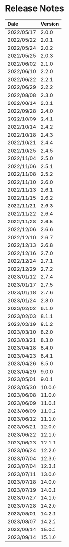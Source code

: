 # Release Notes

| Date        | Version   |
| :----       | :---------|
| 2022/05/17  | 2.0.0     |
| 2022/05/22  | 2.0.1     |
| 2022/05/24  | 2.0.2     |
| 2022/05/25  | 2.0.3     |
| 2022/06/02  | 2.1.0     |
| 2022/06/10  | 2.2.0     |
| 2022/06/22  | 2.2.1     |
| 2022/06/29  | 2.2.2     |
| 2022/08/08  | 2.3.0     |
| 2022/08/14  | 2.3.1     |
| 2022/09/28  | 2.4.0     |
| 2022/10/09  | 2.4.1     |
| 2022/10/14  | 2.4.2     |
| 2022/10/18  | 2.4.3     |
| 2022/10/21  | 2.4.4     |
| 2022/10/25  | 2.4.5     |
| 2022/11/04  | 2.5.0     |
| 2022/11/06  | 2.5.1     |
| 2022/11/08  | 2.5.2     |
| 2022/11/10  | 2.6.0     |
| 2022/11/13  | 2.6.1     |
| 2022/11/15  | 2.6.2     |
| 2022/11/21  | 2.6.3     |
| 2022/11/22  | 2.6.4     |
| 2022/11/28  | 2.6.5     |
| 2022/12/06  | 2.6.6     |
| 2022/12/10  | 2.6.7     |
| 2022/12/13  | 2.6.8     |
| 2022/12/16  | 2.7.0     |
| 2022/12/24  | 2.7.1     |
| 2022/12/29  | 2.7.2     |
| 2023/01/12  | 2.7.4     |
| 2023/01/17  | 2.7.5     |
| 2023/01/18  | 2.7.6     |
| 2023/01/24  | 2.8.0     |
| 2023/02/02  | 8.1.0     |
| 2023/02/03  | 8.1.1     |
| 2023/02/19  | 8.1.2     |
| 2023/03/10  | 8.2.0     |
| 2023/03/21  | 8.3.0     |
| 2023/04/18  | 8.4.0     |
| 2023/04/23  | 8.4.1     |
| 2023/04/26  | 8.5.0     |
| 2023/04/29  | 9.0.0     |
| 2023/05/01  | 9.0.1     |
| 2023/05/30  | 10.0.0    |
| 2023/06/08  | 11.0.0    |
| 2023/06/09  | 11.0.1    |
| 2023/06/09  | 11.0.2    |
| 2023/06/12  | 11.1.0    |
| 2023/06/21  | 12.0.0    |
| 2023/06/22  | 12.1.0    |
| 2023/06/23  | 12.1.1    |
| 2023/06/24  | 12.2.0    |
| 2023/07/04  | 12.3.0    |
| 2023/07/04  | 12.3.1    |
| 2023/07/11  | 13.0.0    |
| 2023/07/18  | 14.0.0    |
| 2023/07/19  | 14.0.1    |
| 2023/07/27  | 14.1.0    |
| 2023/07/28  | 14.2.0    |
| 2023/08/01  | 14.2.1    |
| 2023/08/07  | 14.2.2    |
| 2023/09/14  | 15.0.2    |
| 2023/09/14  | 15.1.0    |
